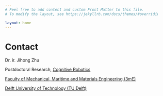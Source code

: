 ```yaml
---
# Feel free to add content and custom Front Matter to this file.
# To modify the layout, see https://jekyllrb.com/docs/themes/#overriding-theme-defaults

layout: home
---
```

# Contact
Dr. ir. Jihong Zhu

Postdoctoral Research, [Cognitive Robotics](https://www.tudelft.nl/en/3me/about/departments/cognitive-robotics-cor/)

[Faculty of Mechanical, Maritime and Materials Engineering (3mE)](https://www.tudelft.nl/en/3me/)

[Delft University of Technology (TU Delft)](https://www.tudelft.nl/en)
